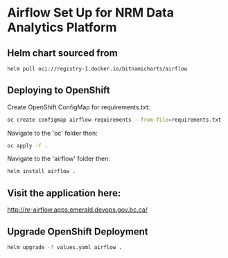 # Airflow Set Up for NRM Data Analytics Platform

## Helm chart sourced from
```sh
helm pull oci://registry-1.docker.io/bitnamicharts/airflow
```

## Deploying to OpenShift
Create OpenShift ConfigMap for requirements.txt:
```sh
oc create configmap airflow-requirements --from-file=requirements.txt
```
Navigate to the 'oc' folder then:
```sh
oc apply -f .
```
Navigate to the 'airflow' folder then:
```sh
helm install airflow .
```

## Visit the application here:
http://nr-airflow.apps.emerald.devops.gov.bc.ca/

## Upgrade OpenShift Deployment
```sh 
helm upgrade -f values.yaml airflow .
```
